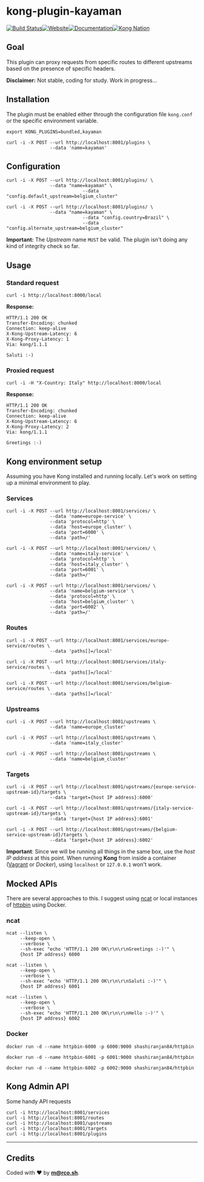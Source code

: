kong-plugin-kayaman
===================
[![Build Status](https://travis-ci.com/kayaman/kong-plugin-kayaman.svg?branch=master)](https://travis-ci.com/kayaman/kong-plugin-kayaman)[![Website][website-badge]][website-url][![Documentation][documentation-badge]][documentation-url][![Kong Nation][kong-nation-badge]][kong-nation-url]

## Goal

This plugin can proxy requests from specific routes to different upstreams based on the presence of specific headers.

**Disclaimer:** Not stable, coding for study. Work in progress...



## Installation 

The plugin must be enabled either through the configuration file `kong.conf` or the specific environment variable.

```shell
export KONG_PLUGINS=bundled,kayaman
```

```shell
curl -i -X POST --url http://localhost:8001/plugins \
                --data 'name=kayaman'
```



## Configuration

```shell
curl -i -X POST --url http://localhost:8001/plugins/ \
                --data "name=kayaman" \
						    --data "config.default_upstream=belgium_cluster" 
```



```shell
curl -i -X POST --url http://localhost:8001/plugins/ \
                --data "name=kayaman" \
						    --data "config.country=Brazil" \
						    --data "config.alternate_upstream=belgium_cluster" 						    
```

**Important:** The *Upstream* name `MUST` be valid. The plugin isn't doing any kind of integrity check so far.



## Usage

### Standard request

```shell
curl -i http://localhost:8000/local
```

**Response:**

```shell
HTTP/1.1 200 OK
Transfer-Encoding: chunked
Connection: keep-alive
X-Kong-Upstream-Latency: 6
X-Kong-Proxy-Latency: 1
Via: kong/1.1.1

Saluti :-)
```



### Proxied request

```shell
curl -i -H "X-Country: Italy" http://localhost:8000/local
```

**Response:**

```shell
HTTP/1.1 200 OK
Transfer-Encoding: chunked
Connection: keep-alive
X-Kong-Upstream-Latency: 6
X-Kong-Proxy-Latency: 2
Via: kong/1.1.1

Greetings :-)
```



## Kong environment setup

Assuming you have Kong installed and running locally. Let's work on setting up a minimal environment to play. 

### Services

```shell
curl -i -X POST --url http://localhost:8001/services/ \
                --data 'name=europe-service' \
                --data 'protocol=http' \
                --data 'host=europe_cluster' \
                --data 'port=6000' \
                --data 'path=/'
```

```shell
curl -i -X POST --url http://localhost:8001/services/ \
                --data 'name=italy-service' \
                --data 'protocol=http' \
                --data 'host=italy_cluster' \
                --data 'port=6001' \
                --data 'path=/'
```

```shell
curl -i -X POST --url http://localhost:8001/services/ \
                --data 'name=belgium-service' \
                --data 'protocol=http' \
                --data 'host=belgium_cluster' \
                --data 'port=6002' \
                --data 'path=/'
```



### Routes

```shell
curl -i -X POST --url http://localhost:8001/services/europe-service/routes \
                --data 'paths[]=/local'
```

```shell
curl -i -X POST --url http://localhost:8001/services/italy-service/routes \
                --data 'paths[]=/local'
```

```shell
curl -i -X POST --url http://localhost:8001/services/belgium-service/routes \
                --data 'paths[]=/local'
```



### Upstreams

```shell
curl -i -X POST --url http://localhost:8001/upstreams \
                --data 'name=europe_cluster'
```

```shell
curl -i -X POST --url http://localhost:8001/upstreams \
                --data 'name=italy_cluster'        
```

```shell
curl -i -X POST --url http://localhost:8001/upstreams \
                --data 'name=belgium_cluster'  
```



### Targets

```shell
curl -i -X POST --url http://localhost:8001/upstreams/{europe-service-upstream-id}/targets \
                --data 'target={host IP address}:6000'
```

```shell
curl -i -X POST --url http://localhost:8001/upstreams/{italy-service-upstream-id}/targets \
                --data 'target={host IP address}:6001'
```

```shell
curl -i -X POST --url http://localhost:8001/upstreams/{belgium-service-upstream-id}/targets \
                --data 'target={host IP address}:6002'
```

**Important**: Since we will be running all things in the same box, use the *host IP address* at this point. When running **Kong** from inside a container ([Vagrant](<https://github.com/Kong/kong-vagrant>) or *Docker*), using `localhost` or `127.0.0.1` won't work.



## Mocked APIs

There are several approaches to this. I suggest using [ncat](https://nmap.org/ncat) or local instances of [httpbin](http://httpbin.org) using Docker.

### ncat

```shell
ncat --listen \
     --keep-open \
     --verbose \
     --sh-exec "echo 'HTTP/1.1 200 OK\r\n\r\nGreetings :-)'" \
     {host IP address} 6000
```

```shell
ncat --listen \
     --keep-open \
     --verbose \
     --sh-exec "echo 'HTTP/1.1 200 OK\r\n\r\nSaluti :-)'" \
     {host IP address} 6001
```

```shell
ncat --listen \
     --keep-open \
     --verbose \
     --sh-exec "echo 'HTTP/1.1 200 OK\r\n\r\nHello :-)'" \
     {host IP address} 6002
```



### Docker

```shell
docker run -d --name httpbin-6000 -p 6000:9000 shashiranjan84/httpbin
```

```shell
docker run -d --name httpbin-6001 -p 6001:9000 shashiranjan84/httpbin
```

```shell
docker run -d --name httpbin-6002 -p 6002:9000 shashiranjan84/httpbin
```



## Kong Admin API

Some handy API requests

```shell
curl -i http://localhost:8001/services
curl -i http://localhost:8001/routes
curl -i http://localhost:8001/upstreams
curl -i http://localhost:8001/targets
curl -i http://localhost:8001/plugins
```

---

## Credits

Coded with :heart: by **m@rco.sh**.

[website-url]: https://getkong.org/
[website-badge]: https://img.shields.io/badge/GETKong.org-Learn%20More-43bf58.svg
[documentation-url]: https://getkong.org/docs/
[documentation-badge]: https://img.shields.io/badge/Documentation-Read%20Online-green.svg
[kong-nation-url]: https://discuss.konghq.com/
[kong-nation-badge]: https://img.shields.io/badge/Community-Join%20Kong%20Nation-blue.svg